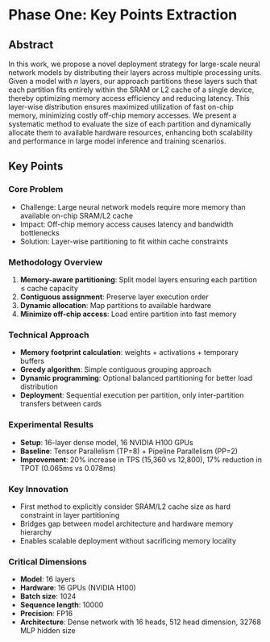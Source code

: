 # Phase One: Key Points Extraction

## Abstract
In this work, we propose a novel deployment strategy for large-scale neural network models by distributing their layers across multiple processing units. Given a model with *n* layers, our approach partitions these layers such that each partition fits entirely within the SRAM or L2 cache of a single device, thereby optimizing memory access efficiency and reducing latency. This layer-wise distribution ensures maximized utilization of fast on-chip memory, minimizing costly off-chip memory accesses. We present a systematic method to evaluate the size of each partition and dynamically allocate them to available hardware resources, enhancing both scalability and performance in large model inference and training scenarios.

## Key Points

### Core Problem
- Challenge: Large neural network models require more memory than available on-chip SRAM/L2 cache
- Impact: Off-chip memory access causes latency and bandwidth bottlenecks
- Solution: Layer-wise partitioning to fit within cache constraints

### Methodology Overview
1. **Memory-aware partitioning**: Split model layers ensuring each partition ≤ cache capacity
2. **Contiguous assignment**: Preserve layer execution order
3. **Dynamic allocation**: Map partitions to available hardware
4. **Minimize off-chip access**: Load entire partition into fast memory

### Technical Approach
- **Memory footprint calculation**: weights + activations + temporary buffers
- **Greedy algorithm**: Simple contiguous grouping approach
- **Dynamic programming**: Optional balanced partitioning for better load distribution
- **Deployment**: Sequential execution per partition, only inter-partition transfers between cards

### Experimental Results
- **Setup**: 16-layer dense model, 16 NVIDIA H100 GPUs
- **Baseline**: Tensor Parallelism (TP=8) + Pipeline Parallelism (PP=2)
- **Improvement**: 20% increase in TPS (15,360 vs 12,800), 17% reduction in TPOT (0.065ms vs 0.078ms)

### Key Innovation
- First method to explicitly consider SRAM/L2 cache size as hard constraint in layer partitioning
- Bridges gap between model architecture and hardware memory hierarchy
- Enables scalable deployment without sacrificing memory locality

### Critical Dimensions
- **Model**: 16 layers
- **Hardware**: 16 GPUs (NVIDIA H100)
- **Batch size**: 1024
- **Sequence length**: 10000
- **Precision**: FP16
- **Architecture**: Dense network with 16 heads, 512 head dimension, 32768 MLP hidden size